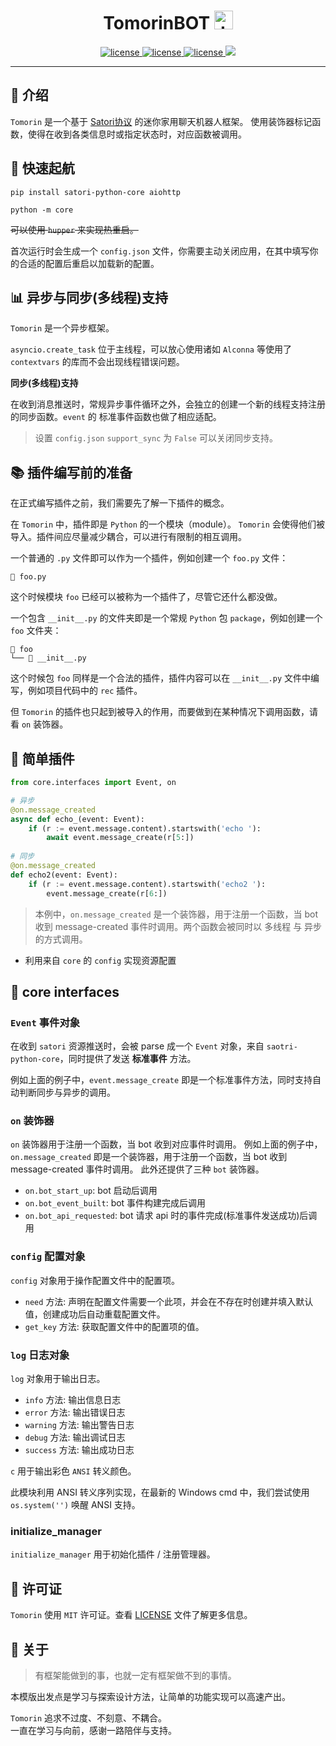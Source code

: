 

<h1 align="center"> TomorinBOT  <img src="http://q1.qlogo.cn/g?b=qq&nk=211134009&s=100" width="30" height="30" alt="tmrn"/> </h1>


<p align="center">

<a href="https://github.com/kumoSleeping/TomorinBot/blob/main/core/__init__.py">
    <img src="https://img.shields.io/badge/TomorinBOT%20v5-blue" alt="license">
  </a>

<a href="https://github.com/kumoSleeping/TomorinBot/blob/main/LICENSE">
    <img src="https://img.shields.io/github/license/kumoSleeping/TomorinBot" alt="license">
  </a>
<a href="https://www.python.org/">
    <img src="https://img.shields.io/badge/python-3.9+-blue?logo=python&logoColor=edb641" alt="license">
  </a>

  <a href="https://satori.js.org/zh-CN/">
    <img src="https://img.shields.io/badge/Satori-v1-black?style=social">
  </a>


***
## 📖 介绍


`Tomorin` 是一个基于 [Satori协议](https://satori.js.org/zh-CN/) 的迷你家用聊天机器人框架。
使用装饰器标记函数，使得在收到各类信息时或指定状态时，对应函数被调用。

## 💫 快速起航

```shell
pip install satori-python-core aiohttp
```

```shell
python -m core
```

~~可以使用 `hupper` 来实现热重启。~~


首次运行时会生成一个 `config.json` 文件，你需要主动关闭应用，在其中填写你的合适的配置后重启以加载新的配置。

## 📊 异步与同步(多线程)支持

`Tomorin` 是一个异步框架。  

`asyncio.create_task` 位于主线程，可以放心使用诸如 `Alconna` 等使用了 `contextvars` 的库而不会出现线程错误问题。

**同步(多线程)支持**

在收到消息推送时，常规异步事件循环之外，会独立的创建一个新的线程支持注册的同步函数。`event` 的 标准事件函数也做了相应适配。

>设置 `config.json` `support_sync` 为 `False` 可以关闭同步支持。


## 📚 插件编写前的准备

在正式编写插件之前，我们需要先了解一下插件的概念。


在 `Tomorin` 中，插件即是 `Python` 的一个模块（module）。
`Tomorin` 会使得他们被导入。插件间应尽量减少耦合，可以进行有限制的相互调用。

一个普通的 `.py` 文件即可以作为一个插件，例如创建一个 `foo.py` 文件：
```
📜 foo.py
```
这个时候模块 `foo` 已经可以被称为一个插件了，尽管它还什么都没做。

一个包含 `__init__.py` 的文件夹即是一个常规 `Python` 包 `package`，例如创建一个 `foo` 文件夹：
```
📂 foo   
└── 📜 __init__.py   
```
这个时候包 `foo` 同样是一个合法的插件，插件内容可以在 `__init__.py` 文件中编写，例如项目代码中的 `rec` 插件。

但 `Tomorin` 的插件也只起到被导入的作用，而要做到在某种情况下调用函数，请看 `on` 装饰器。

## 📂 简单插件

```py
from core.interfaces import Event, on

# 异步
@on.message_created
async def echo_(event: Event):
    if (r := event.message.content).startswith('echo '):
        await event.message_create(r[5:])
        
# 同步
@on.message_created
def echo2(event: Event):
    if (r := event.message.content).startswith('echo2 '):
        event.message_create(r[6:])
```
> 本例中，`on.message_created` 是一个装饰器，用于注册一个函数，当 bot 收到 message-created 事件时调用。两个函数会被同时以 多线程 与 异步 的方式调用。

- 利用来自 `core` 的 `config` 实现资源配置


## 🔌 core interfaces

### `Event` 事件对象

在收到 `satori` 资源推送时，会被 parse 成一个 `Event` 对象，来自 `saotri-python-core`，同时提供了发送 **标准事件** 方法。

例如上面的例子中，`event.message_create` 即是一个标准事件方法，同时支持自动判断同步与异步的调用。


### `on` 装饰器

`on` 装饰器用于注册一个函数，当 bot 收到对应事件时调用。
例如上面的例子中，`on.message_created` 即是一个装饰器，用于注册一个函数，当 bot 收到 message-created 事件时调用。
此外还提供了三种 `bot` 装饰器。 
- `on.bot_start_up`: bot 启动后调用
- `on.bot_event_built`: bot 事件构建完成后调用
- `on.bot_api_requested`: bot 请求 api 时的事件完成(标准事件发送成功)后调用

### `config` 配置对象

`config` 对象用于操作配置文件中的配置项。

- `need` 方法: 声明在配置文件需要一个此项，并会在不存在时创建并填入默认值，创建成功后自动重载配置文件。
- `get_key` 方法: 获取配置文件中的配置项的值。

### `log` 日志对象

`log` 对象用于输出日志。

- `info` 方法: 输出信息日志
- `error` 方法: 输出错误日志
- `warning` 方法: 输出警告日志
- `debug` 方法: 输出调试日志
- `success` 方法: 输出成功日志

`c` 用于输出彩色 `ANSI` 转义颜色。

此模块利用 ANSI 转义序列实现，在最新的 Windows cmd 中，我们尝试使用 `os.system('')` 唤醒 ANSI 支持。

### initialize_manager 

`initialize_manager` 用于初始化插件 / 注册管理器。
 

## 📜 许可证

`Tomorin` 使用 `MIT` 许可证。查看 [LICENSE](https://github.com/kumoSleeping/TomorinBot/blob/main/LICENSE) 文件了解更多信息。

## 📄 关于
> 有框架能做到的事，也就一定有框架做不到的事情。

本模版出发点是学习与探索设计方法，让简单的功能实现可以高速产出。   

`Tomorin` 追求不过度、不刻意、不耦合。   
一直在学习与向前，感谢一路陪伴与支持。









